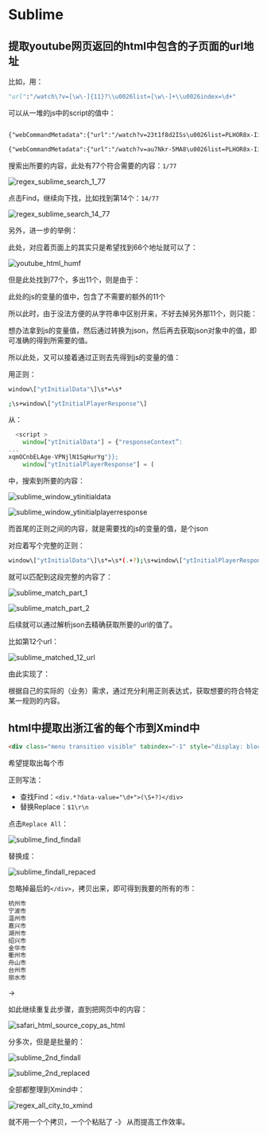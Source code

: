 # Sublime

## 提取youtube网页返回的html中包含的子页面的url地址

比如，用：

```python
"url":"/watch\?v=[\w\-]{11}?\\u0026list=[\w\-]+\\u0026index=\d+"
```

可以从一堆的js中的script的值中：

```html

{"webCommandMetadata":{"url":"/watch?v=23t1f8d2ISs\u0026list=PLHOR8x-IicVJDAmJWZmJ-IMu1x3lTAld5\u0026index=1",”webPageType"

{"webCommandMetadata":{"url":"/watch?v=au7Nkr-5MA8\u0026list=PLHOR8x-IicVJDAmJWZmJ-IMu1x3lTAld5\u0026index=14",”webPageType"

```

搜索出所要的内容，此处有77个符合需要的内容：`1/77`

![regex_sublime_search_1_77](../../assets/img/regex_sublime_search_1_77.jpg)

点击Find，继续向下找，比如找到第14个：`14/77`

![regex_sublime_search_14_77](../../assets/img/regex_sublime_search_14_77.jpg)

另外，进一步的举例：

此处，对应着页面上的其实只是希望找到66个地址就可以了：

![youtube_html_humf](../../assets/img/youtube_html_humf.jpg)

但是此处找到77个，多出11个，则是由于：

此处的js的变量的值中，包含了不需要的额外的11个

所以此时，由于没法方便的从字符串中区别开来，不好去掉另外那11个，则只能：

想办法拿到js的变量值，然后通过转换为json，然后再去获取json对象中的值，即可准确的得到所需要的值。

所以此处，又可以接着通过正则去先得到js的变量的值：

用正则：

```bash
window\["ytInitialData"\]\s*=\s*

;\s+window\["ytInitialPlayerResponse"\]
```

从：

```js
  <script >
    window["ytInitialData"] = {"responseContext”:
...
xqmOCnbELAge-VPNjlN1SqHurYg"}};
    window["ytInitialPlayerResponse"] = (
```

中，搜索到所要的内容：

![sublime_window_ytinitialdata](../../assets/img/sublime_window_ytinitialdata.jpg)

![sublime_window_ytinitialplayerresponse](../../assets/img/sublime_window_ytinitialplayerresponse.jpg)

而首尾的正则之间的内容，就是需要找的js的变量的值，是个json

对应着写个完整的正则：

```bash
window\["ytInitialData"\]\s*=\s*(.+?);\s+window\["ytInitialPlayerResponse"\]
```

就可以匹配到这段完整的内容了：

![sublime_match_part_1](../../assets/img/sublime_match_part_1.jpg)

![sublime_match_part_2](../../assets/img/sublime_match_part_2.jpg)

后续就可以通过解析json去精确获取所要的url的值了。

比如第12个url：

![sublime_matched_12_url](../../assets/img/sublime_matched_12_url.png)

由此实现了：

根据自己的实际的（业务）需求，通过充分利用正则表达式，获取想要的符合特定某一规则的内容。

## html中提取出浙江省的每个市到Xmind中

```html
<div class="menu transition visible" tabindex="-1" style="display: block !important;"><div class="item selected" data-value="330100">杭州市</div><div class="item" data-value="330200">宁波市</div><div class="item" data-value="330300">温州市</div><div class="item" data-value="330400">嘉兴市</div><div class="item" data-value="330500">湖州市</div><div class="item" data-value="330600">绍兴市</div><div class="item" data-value="330700">金华市</div><div class="item" data-value="330800">衢州市</div><div class="item" data-value="330900">舟山市</div><div class="item" data-value="331000">台州市</div><div class="item" data-value="331100">丽水市</div></div>
```

希望提取出每个市

正则写法：

* 查找Find：`<div.*?data-value="\d+">(\S+?)</div>`
* 替换Replace：`$1\r\n`

点击`Replace All`：

![sublime_find_findall](../../assets/img/sublime_find_findall.png)

替换成：

![sublime_findall_repaced](../../assets/img/sublime_findall_repaced.png)

忽略掉最后的`</div>`，拷贝出来，即可得到我要的所有的市：

```bash
杭州市
宁波市
温州市
嘉兴市
湖州市
绍兴市
金华市
衢州市
舟山市
台州市
丽水市
```

->

如此继续重复此步骤，直到把网页中的内容：

![safari_html_source_copy_as_html](../../assets/img/safari_html_source_copy_as_html.png)

分多次，但是是批量的：

![sublime_2nd_findall](../../assets/img/sublime_2nd_findall.png)

![sublime_2nd_replaced](../../assets/img/sublime_2nd_replaced.png)

全部都整理到Xmind中：

![regex_all_city_to_xmind](../../assets/img/regex_all_city_to_xmind.png)

就不用一个个拷贝，一个个粘贴了 -》 从而提高工作效率。
